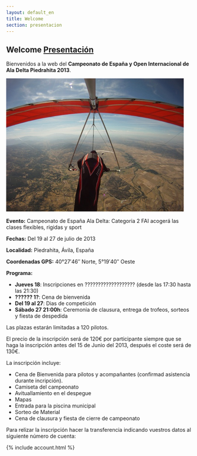 ```yaml
---
layout: default_en
title: Welcome
section: presentacion
---
```


<h2>Welcome <a href="presentacion.html">Presentación</a></h2>


Bienvenidos a la web del **Campeonato de España y Open Internacional de Ala Delta Piedrahita 2013**.

<a class="media" target="_blank" href="https://plus.google.com/photos/102973229036192373723/albums/5672390763094481009/5672391020931582690?banner=pwa" title="Flying over Piedrahita (Günter Porath)"><img class="right" src="images/gunter_carlos_sobre_piedrahita.jpg" alt="Flying over Piedrahita (Günter Porath)"/></a>

**Evento:** Campeonato de España Ala Delta: Categoria 2 FAI acogerá las clases flexibles, rigidas y sport

**Fechas:** Del 19 al 27 de julio de 2013

**Localidad:** Piedrahita, Ávila, España

**Coordenadas GPS:** 40°27′46″ Norte, 5°19′40″ Oeste

**Programa:**

* **Jueves 18**: Inscripciones en ??????????????????? (desde las 17:30 hasta las 21:30)
* **?????? 1?**: Cena de bienvenida
* **Del 19 al 27**: Dias de competición
* **Sábado 27 21:00h**: Ceremonia de clausura, entrega de trofeos, sorteos y fiesta de despedida

Las plazas estarán limitadas a 120 pilotos.

El precio de la inscripción será de 120€ por participante siempre que se haga la inscripción antes del 15 de Junio del 2013, después el coste será de 130€.

La inscripción incluye:

* Cena de Bienvenida para pilotos y acompañantes (confirmad asistencia durante incripción).
* Camiseta del campeonato
* Avituallamiento en el despegue
* Mapas
* Entrada para la piscina municipal
* Sorteo de Material
* Cena de clausura y fiesta de cierre de campeonato

Para relizar la inscripción hacer la transferencia indicando vuestros datos al siguiente número de cuenta:

{% include account.html %} 

